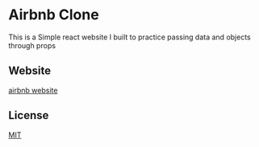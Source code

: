 
# Airbnb Clone 
This is a Simple react website I built to practice passing data and objects through props


## Website
[airbnb website](https://airbnb-react-clone.surge.sh/)


## License
[MIT](https://choosealicense.com/licenses/mit/)
